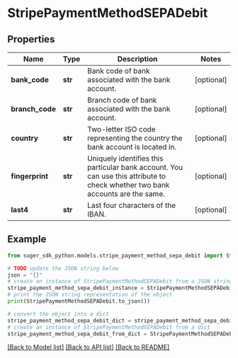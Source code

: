# StripePaymentMethodSEPADebit


## Properties

Name | Type | Description | Notes
------------ | ------------- | ------------- | -------------
**bank_code** | **str** | Bank code of bank associated with the bank account. | [optional] 
**branch_code** | **str** | Branch code of bank associated with the bank account. | [optional] 
**country** | **str** | Two-letter ISO code representing the country the bank account is located in. | [optional] 
**fingerprint** | **str** | Uniquely identifies this particular bank account. You can use this attribute to check whether two bank accounts are the same. | [optional] 
**last4** | **str** | Last four characters of the IBAN. | [optional] 

## Example

```python
from suger_sdk_python.models.stripe_payment_method_sepa_debit import StripePaymentMethodSEPADebit

# TODO update the JSON string below
json = "{}"
# create an instance of StripePaymentMethodSEPADebit from a JSON string
stripe_payment_method_sepa_debit_instance = StripePaymentMethodSEPADebit.from_json(json)
# print the JSON string representation of the object
print(StripePaymentMethodSEPADebit.to_json())

# convert the object into a dict
stripe_payment_method_sepa_debit_dict = stripe_payment_method_sepa_debit_instance.to_dict()
# create an instance of StripePaymentMethodSEPADebit from a dict
stripe_payment_method_sepa_debit_from_dict = StripePaymentMethodSEPADebit.from_dict(stripe_payment_method_sepa_debit_dict)
```
[[Back to Model list]](../README.md#documentation-for-models) [[Back to API list]](../README.md#documentation-for-api-endpoints) [[Back to README]](../README.md)


